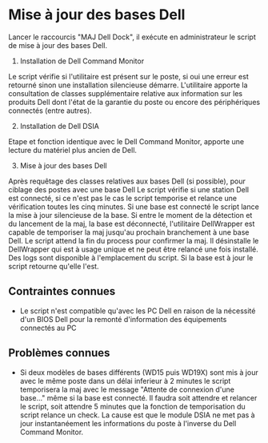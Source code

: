 # Mise à jour des bases Dell

Lancer le raccourcis "MAJ Dell Dock", il exécute en administrateur le script de mise à jour des bases Dell.

1. Installation de Dell Command Monitor 

Le script vérifie si l'utilitaire est présent sur le poste, si oui une erreur est retourné sinon une installation silencieuse démarre.
L'utilitaire apporte la consultation de classes supplémentaire relative aux information sur les produits Dell dont l'état de la garantie du poste ou encore des périphériques connectés (entre autres).


2. Installation de Dell DSIA

Etape et fonction identique avec le Dell Command Monitor, apporte une lecture du matériel plus ancien de Dell.

3. Mise à jour des bases Dell

Après requêtage des classes relatives aux bases Dell (si possible), pour ciblage des postes avec une base Dell
Le script vérifie si une station Dell est connecté, si ce n'est pas le cas le script temporise et relance une vérification toutes les cinq minutes. Si une base est connecté le script lance la mise à jour silencieuse de la base. Si entre le moment de la détection et du lancement de la maj, la base est déconnecté, l'utilitaire DellWrapper est capable de temporiser la maj jusqu'au prochain branchement à une base Dell. 
Le script attend la fin du process pour confirmer la maj. 
Il désinstalle le DellWrapper qui est à usage unique et ne peut être relancé une fois installé.
Des logs sont disponible à l'emplacement du script.
Si la base est à jour le script retourne qu'elle l'est.

## Contraintes connues

- Le script n'est compatible qu'avec les PC Dell en raison de la nécessité d'un BIOS Dell pour la remonté d'information des équipements connectés au PC

## Problèmes connues

- Si deux modèles de bases différents (WD15 puis WD19X) sont mis à jour avec le même poste dans un délai inferieur à 2 minutes le script temporisera la maj avec le message "Attente de connexion d'une base..." même si la base est connecté. Il faudra soit attendre et relancer le script, soit attendre 5 minutes que la fonction de temporisation du script relance un check. La cause est que le module DSIA ne met pas à jour instantanéement les informations du poste à l'inverse du Dell Command Monitor.  